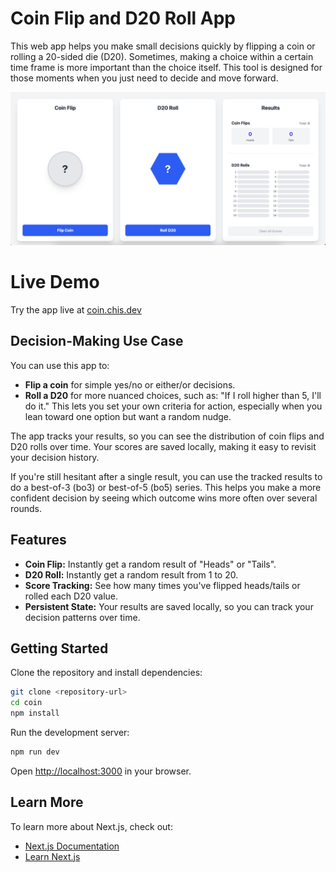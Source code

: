 


# Coin Flip and D20 Roll App

This web app helps you make small decisions quickly by flipping a coin or rolling a 20-sided die (D20). Sometimes, making a choice within a certain time frame is more important than the choice itself. This tool is designed for those moments when you just need to decide and move forward.

![app](public/example.png)

# Live Demo

Try the app live at [coin.chis.dev](https://coin.chis.dev)

## Decision-Making Use Case

You can use this app to:

- **Flip a coin** for simple yes/no or either/or decisions.
- **Roll a D20** for more nuanced choices, such as: "If I roll higher than 5, I'll do it." This lets you set your own criteria for action, especially when you lean toward one option but want a random nudge.


The app tracks your results, so you can see the distribution of coin flips and D20 rolls over time. Your scores are saved locally, making it easy to revisit your decision history.

If you're still hesitant after a single result, you can use the tracked results to do a best-of-3 (bo3) or best-of-5 (bo5) series. This helps you make a more confident decision by seeing which outcome wins more often over several rounds.


## Features

- **Coin Flip:** Instantly get a random result of "Heads" or "Tails".
- **D20 Roll:** Instantly get a random result from 1 to 20.
- **Score Tracking:** See how many times you've flipped heads/tails or rolled each D20 value.
- **Persistent State:** Your results are saved locally, so you can track your decision patterns over time.


## Getting Started

Clone the repository and install dependencies:

```bash
git clone <repository-url>
cd coin
npm install
```

Run the development server:

```bash
npm run dev
```

Open [http://localhost:3000](http://localhost:3000) in your browser.


## Learn More

To learn more about Next.js, check out:

- [Next.js Documentation](https://nextjs.org/docs)
- [Learn Next.js](https://nextjs.org/learn)